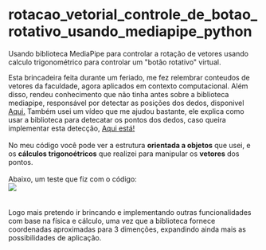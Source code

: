 # rotacao_vetorial_controle_de_botao_rotativo_usando_mediapipe_python
Usando biblioteca MediaPipe para controlar a rotação de vetores usando calculo trigonométrico para controlar um "botão rotativo" virtual.

Esta brincadeira feita durante um feriado, me fez relembrar conteudos de vetores da faculdade, agora aplicados em contexto computacional. Além disso, rendeu conhecimento que não tinha antes sobre a biblioteca mediapipe, responsável por detectar as posições dos dedos, disponivel <a href="https://google.github.io/mediapipe/solutions/hands.html">Aqui.</a> Também usei um vídeo que me ajudou bastante, ele explica como usar a biblioteca para detecatar os pontos dos dedos, caso queira implementar esta detecção, <a href="https://www.youtube.com/watch?v=NZde8Xt78Iw&t=291s&ab_channel=Murtaza%27sWorkshop-RoboticsandAI"> Aqui está!</a> 
</br>
</br>
No meu código você pode ver a estrutura <b>orientada a objetos</b> que usei, e os <b>cálculos trigonoétricos</b> que realizei para manipular os <b>vetores</b> dos pontos.
</br>
</br>
Abaixo, um teste que fiz com o código:</br>
![](gif_video_teste_mediapipe.gif)
</br>
</br>
</br>
Logo mais pretendo ir brincando e implementando outras funcionalidades com base na física e cálculo, uma vez que a biblioteca fornece coordenadas aproximadas para 3 dimenções, expandindo ainda mais as possibilidades de aplicação.
